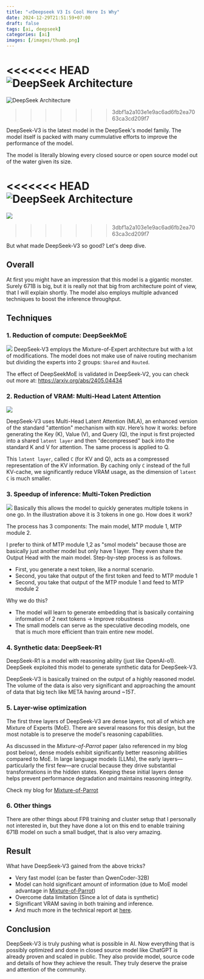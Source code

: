 ```yaml
---
title: "🪔Deepseek V3 Is Cool Here Is Why"
date: 2024-12-29T21:51:59+07:00
draft: false
tags: [ai, deepseek]
categories: [ai]
images: [/images/thumb.png]
---
```


<<<<<<< HEAD
![DeepSeek Architecture](images/thumb.png)
=======
![DeepSeek Architecture](images/deepseek-arch.png)
>>>>>>> 3dbf1a2a103e1e9ac6ad6fb2ea7063ca3cd209f7

DeepSeek-V3 is the latest model in the DeepSeek's model family. The model itself is packed with many cummulative efforts to improve the performance of the model.

The model is literally blowing every closed source or open source model out of the water given its size.

<<<<<<< HEAD
![DeepSeek Architecture](images/deepseek-arch.png)
=======
![](images/deepseek-bench.png)
>>>>>>> 3dbf1a2a103e1e9ac6ad6fb2ea7063ca3cd209f7

But what made DeepSeek-V3 so good? Let's deep dive.

## Overall
At first you might have an impression that this model is a gigantic monster. Surely 671B is big, but it is really not that big from architecture point of view, that I will explain shortly. The model also employs multiple advanced techniques to boost the inference throughput.

## Techniques
### 1. Reduction of compute: DeepSeekMoE
![](images/shared-routed.png)
DeepSeek-V3 employs the Mixture-of-Expert architecture but with a lot of modifications. The model does not make use of naive routing mechanism but dividing the experts into 2 groups: `Shared` and `Routed`.

The effect of DeepSeekMoE is validated in DeepSeek-V2, you can check out more at: https://arxiv.org/abs/2405.04434 

### 2. Reduction of VRAM: Multi-Head Latent Attention
![](images/multi-latent-attention.png)

DeepSeek-V3 uses Multi-Head Latent Attention (MLA), an enhanced version of the standard "attention" mechanism with `KQV`. Here’s how it works: before generating the Key (K), Value (V), and Query (Q), the input is first projected into a shared `latent layer` and then "decompressed" back into the standard K and V for attention. The same process is applied to Q.

This `latent layer`, called `C` (for KV and Q), acts as a compressed representation of the KV information. By caching only `C` instead of the full KV-cache, we significantly reduce VRAM usage, as the dimension of `latent C` is much smaller.

### 3. Speedup of inference: Multi-Token Prediction
![](images/multi-token-prediction.png)
Basically this allows the model to quickly generates multiple tokens in one go. In the illustration above it is 3 tokens in one go. How does it work?

The process has 3 components: The main model, MTP module 1, MTP module 2.

I prefer to think of MTP module 1,2 as "smol models" because those are basically just another model but only have 1 layer. They even share the Output Head with the main model. Step-by-step process is as follows.
- First, you generate a next token, like a normal scenario.
- Second, you take that output of the first token and feed to MTP module 1
- Second, you take that output of the MTP module 1 and feed to MTP module 2

Why we do this?
- The model will learn to generate embedding that is basically containing information of 2 next tokens -> Improve robustness
- The small models can serve as the speculative decoding models, one that is much more efficient than train entire new model.

### 4. Synthetic data: DeepSeek-R1
DeepSeek-R1 is a model with reasoning ability (just like OpenAI-o1). DeepSeek exploited this model to generate synthetic data for DeepSeek-V3.

DeepSeek-V3 is basically trained on the output of a highly reasoned model. The volume of the data is also very significant and approaching the amount of data that big tech like META having around *~15T*.

### 5. Layer-wise optimization
The first three layers of DeepSeek-V3 are dense layers, not all of which are Mixture of Experts (MoE). There are several reasons for this design, but the most notable is to preserve the model's reasoning capabilities.  

As discussed in the *Mixture-of-Parrot* paper (also referenced in my blog post below), dense models exhibit significantly better reasoning abilities compared to MoE. In large language models (LLMs), the early layers—particularly the first few—are crucial because they drive substantial transformations in the hidden states. Keeping these initial layers dense helps prevent performance degradation and maintains reasoning integrity.  

Check my blog for [Mixture-of-Parrot](/posts/10-papers-that-caught-my-attention-a-year-in-review/)

### 6. Other things
There are other things about FP8 training and cluster setup that I personally not interested in, but they have done a lot on this end to enable training 671B model on such a small budget, that is also very amazing.

## Result
What have DeepSeek-V3 gained from the above tricks?
- Very fast model (can be faster than QwenCoder-32B)
- Model can hold significant amount of information (due to MoE model advantage in [Mixture-of-Parrot](/posts/10-papers-that-caught-my-attention-a-year-in-review/))
- Overcome data limitation (Since a lot of data is synthetic)
- Significant VRAM saving in both training and inference.
- And much more in the technical report at [here](https://github.com/deepseek-ai/DeepSeek-V3/blob/main/DeepSeek_V3.pdf).

## Conclusion
DeepSeek-V3 is truly pushing what is possible in AI. Now everything that is possibly optimized and done in closed source model like ChatGPT is already proven and scaled in public. They also provide model, source code and details of how they achieve the result. They truly deserve the praise and attention of the community.
